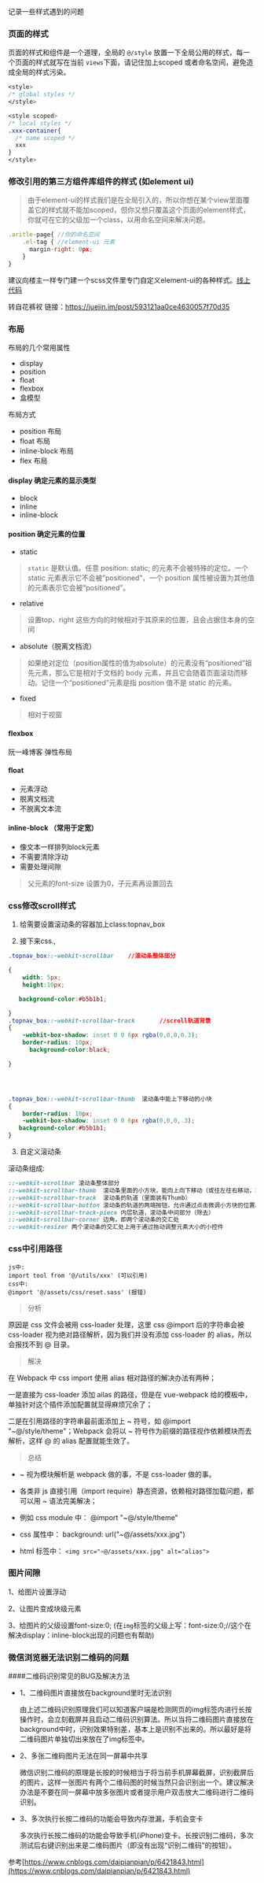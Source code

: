 记录一些样式遇到的问题

### 页面的样式

页面的样式和组件是一个道理，全局的 `@/style` 放置一下全局公用的样式，每一个页面的样式就写在当前 `views`下面，请记住加上scoped 或者命名空间，避免造成全局的样式污染。

```css
<style>
/* global styles */
</style>

<style scoped>
/* local styles */
.xxx-container{
  /* name scoped */
  xxx
}
</style>

```

### 修改引用的第三方组件库组件的样式 (如element ui)


>由于element-ui的样式我们是在全局引入的，所以你想在某个view里面覆盖它的样式就不能加scoped，但你又想只覆盖这个页面的element样式，你就可在它的父级加一个class，以用命名空间来解决问题。

```javascript
.aritle-page{ //你的命名空间
    .el-tag { //element-ui 元素
      margin-right: 0px;
    }
}

```

建议向楼主一样专门建一个scss文件里专门自定义element-ui的各种样式。[线上代码](https://github.com/PanJiaChen/vue-element-admin/blob/master/src/styles/element-ui.scss)


转自花裤衩
链接：https://juejin.im/post/593121aa0ce4630057f70d35

### 布局
布局的几个常用属性
- display
- position
- float
- flexbox
- 盒模型

布局方式
- position 布局
- float 布局
- inline-block 布局
- flex 布局


#### display 确定元素的显示类型
- block
- inline
- inline-block

#### position 确定元素的位置
- static
>`static` 是默认值。任意 position: static; 的元素不会被特殊的定位。一个 static 元素表示它不会被“positioned”，一个 position 属性被设置为其他值的元素表示它会被“positioned”。
- relative 
>设置top、right 这些方向的时候相对于其原来的位置，且会占据住本身的空间
- absolute（脱离文档流）
>如果绝对定位（position属性的值为absolute）的元素没有“positioned”祖先元素，那么它是相对于文档的 body 元素，并且它会随着页面滚动而移动。记住一个“positioned”元素是指 position 值不是 static 的元素。
- fixed
>相对于视窗

#### flexbox

阮一峰博客
弹性布局

#### float
- 元素浮动
- 脱离文档流
- 不脱离文本流
 
#### inline-block （常用于定宽）
- 像文本一样排列block元素
- 不需要清除浮动
- 需要处理间隙
>父元素的font-size 设置为0，子元素再设置回去


### css修改scroll样式
1. 给需要设置滚动条的容器加上class:topnav_box

2. 接下来css.,

```css
.topnav_box::-webkit-scrollbar    //滚动条整体部分

{  
    width: 5px;  
    height:10px;     

   background-color:#b5b1b1;

}  
.topnav_box::-webkit-scrollbar-track       //scroll轨道背景
{  
    -webkit-box-shadow: inset 0 0 6px rgba(0,0,0,0.3);  
    border-radius: 10px; 
      background-color:black;    

}




.topnav_box::-webkit-scrollbar-thumb  滚动条中能上下移动的小块
{  
    border-radius: 10px;  
    -webkit-box-shadow: inset 0 0 6px rgba(0,0,0,.3);  
   background-color:#b5b1b1;
} 
```

3. 自定义滚动条

滚动条组成:
```css
::-webkit-scrollbar 滚动条整体部分
::-webkit-scrollbar-thumb  滚动条里面的小方块，能向上向下移动（或往左往右移动，取决于是垂直滚动条还是水平滚动条）
::-webkit-scrollbar-track  滚动条的轨道（里面装有Thumb）
::-webkit-scrollbar-button 滚动条的轨道的两端按钮，允许通过点击微调小方块的位置。
::-webkit-scrollbar-track-piece 内层轨道，滚动条中间部分（除去）
::-webkit-scrollbar-corner 边角，即两个滚动条的交汇处
::-webkit-resizer 两个滚动条的交汇处上用于通过拖动调整元素大小的小控件
```

### css中引用路径


```
js中:
import tool from '@/utils/xxx' (可以引用)
css中:
@import '@/assets/css/reset.sass' (报错)
```

>分析

原因是 css 文件会被用 css-loader 处理，这里 css @import 后的字符串会被 css-loader 视为绝对路径解析，因为我们并没有添加 css-loader 的 alias，所以会报找不到 @ 目录。

>解决

在 Webpack 中 css import 使用 alias 相对路径的解决办法有两种；

一是直接为 css-loader 添加 ailas 的路径，但是在 vue-webpack 给的模板中，单独针对这个插件添加配置就显得麻烦冗余了；

二是在引用路径的字符串最前面添加上 ~ 符号，如 @import "~@/style/theme"；Webpack 会将以 ~ 符号作为前缀的路径视作依赖模块而去解析，这样 @ 的 alias 配置就能生效了。

>总结


- ~ 视为模块解析是 webpack 做的事，不是 css-loader 做的事。

- 各类非 js 直接引用（import require）静态资源，依赖相对路径加载问题，都可以用 ~ 语法完美解决；

- 例如 css module 中： @import "~@/style/theme"

- css 属性中： background: url("~@/assets/xxx.jpg")

- html 标签中： `<img src="~@/assets/xxx.jpg" alt="alias">`


### 图片间隙

 1、给图片设置浮动

2、让图片变成块级元素

3、给图片的父级设置font-size:0;
(在`img`标签的父级上写：font-size:0;//这个在解决display：inline-block出现的问题也有帮助)

### 微信浏览器无法识别二维码的问题

####二维码识别常见的BUG及解决方法

- 1、二维码图片直接放在background里时无法识别

   由上述二维码识别原理我们可以知道客户端是检测网页的img标签内进行长按操作时，会立刻截屏并且启动二维码识别算法。所以当将二维码图片直接放在background中时，识别效果特别差，基本上是识别不出来的。所以最好是将二维码图片单独切出来放在了img标签中。

 

- 2、多张二维码图片无法在同一屏幕中共享

   微信识别二维码的原理是长按的时候相当于将当前手机屏幕截屏，识别截屏后的图片，这样一张图片有两个二维码图的时候当然只会识别出一个。建议解决办法是不要在同一屏幕中放多张图片或者提示用户双击放大二维码进行二维码识别。

 

- 3、多次执行长按二维码的功能会导致内存泄漏，手机会变卡

   多次执行长按二维码的功能会导致手机(iPhone)变卡。长按识别二维码，多次测试后右键识别出来是二维码图片（即没有出现“识别二维码”的按钮）。

参考[https://www.cnblogs.com/daipianpian/p/6421843.html](https://www.cnblogs.com/daipianpian/p/6421843.html)
